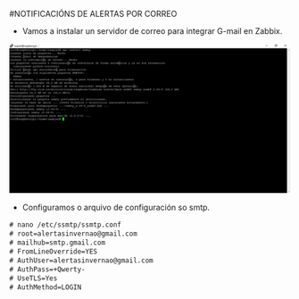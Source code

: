 #NOTIFICACIÓNS DE ALERTAS POR CORREO


- Vamos a instalar un servidor de correo para integrar G-mail en Zabbix.


![raspi_1](doc/img/imaxes-correo/correo1.PNG)


- Configuramos o arquivo de configuración so smtp.

```
# nano /etc/ssmtp/ssmtp.conf
# root=alertasinvernao@gmail.com
# mailhub=smtp.gmail.com
# FromLineOverride=YES
# AuthUser=alertasinvernao@gmail.com
# AuthPass=+Qwerty-
# UseTLS=Yes
# AuthMethod=LOGIN
```
